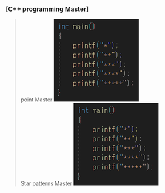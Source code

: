 ### [C++ programming Master]
> point Master
![천재](https://github.com/aguchim/aguchim/blob/main/unknown.png)  
> Star patterns Master
![천재](https://github.com/aguchim/aguchim/blob/main/asd.png)
